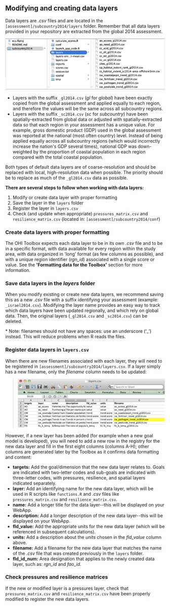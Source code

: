 ## Modifying and creating data layers

Data layers are *.csv* files and are located in the `[assessment]/subcountry2014/layers` folder. Remember that all data layers provided in your repository are extracted from the global 2014 assessment.

![](./fig/layers_directory.png)  

* Layers with the suffix `_gl2014.csv` (*gl* for *global*) have been exactly copied from the global assessment and applied equally to each region, and therefore the values will be the same across all subcountry regions.
* Layers with the suffix `_sc2014.csv` (*sc* for *subcountry*) have been spatially-extracted from global data or adjusted with spatially-extracted data so that each  region in your assessment has a unique value. For example, gross domestic product (GDP) used in the global assessment was reported at the national (most often country) level. Instead of being applied equally across all subcountry regions (which would incorrectly increase the nation's GDP several times), national GDP was down-weighted by the proportion of coastal population in each region compared with the total coastal population.

Both types of default data layers are of coarse-resolution and should be replaced with local, high-resolution data when possible. The priority should be to replace as much of the `_gl2014.csv` data as possible.

**There are several steps to follow when working with data layers:**

1. Modify or create data layer with proper formatting
2. Save the layer in the `layers` folder
3. Register the layer in `layers.csv`
4. Check (and update when appropriate) `pressures_matrix.csv` and `resilience_matrix.csv` (located in: `[assessment]/subcountry2014/conf`)

### Create data layers with proper formatting

The OHI Toolbox expects each data layer to be in its own *.csv* file and to be in a specific format, with data available for every region within the study area, with data organized in 'long' format (as few columns as possible), and with a unique region identifier (*rgn_id*) associated with a single score or value. See the **'Formatting data for the Toolbox'** section for more information.

### Save data layers in the *layers* folder

When you modify existing or create new data layers, we recommend saving this as a new *.csv* file with a suffix identifying your assessment (example: `_israel2014.csv`). Modifying the layer name provides an easy way to track which data layers have been updated regionally, and which rely on global data. Then, the original layers (`_gl2014.csv` and `_sc2014.csv`) can be deleted.  

\* Note: filenames should not have any spaces: use an underscore (‘_’) instead. This will reduce problems when R reads the files.

### Register data layers in `layers.csv`  

When there are new filenames associated with each layer, they will need to be registered in `[assessment]/subcountry2014/layers.csv`. If a layer simply has a new filename, only the *filename* column needs to be updated:

> ![](./fig/register_layers.png)  

However, if a new layer has been added (for example when a new goal model is developed), you will need to add a new row in the registry for the new data layer and fill in the first eight columns (columns A-H); other columns are generated later by the Toolbox as it confirms data formatting and content:

 + **targets:** Add the goal/dimension that the new data layer relates to. Goals are indicated with two-letter codes and sub-goals are indicated with three-letter codes, with pressures, resilience, and spatial layers indicated separately.
 + **layer:** Add an identifying name for the new data layer, which will be used in R scripts like `functions.R` and *.csv* files like `pressures_matrix.csv` and `resilience_matrix.csv`.
 + **name:** Add a longer title for the data layer--this will be displayed on your WebApp.
 + **description:** Add a longer description of the new data layer--this will be displayed on your WebApp.
 + **fld_value:** Add the appropriate units for the new data layer (which will be referenced in subsequent calculations).
 + **units:** Add a description about the *units* chosen in the *fld_value* column above.
 + **filename:** Add a filename for the new data layer that matches the name of the *.csv* file that was created previously in the `layers` folder.
 + **fld_id_num:** Area designation that applies to the newly created data layer, such as: *rgn_id* and *fao_id*.

### Check pressures and resilience matrices

If the new or modified layer is a pressures layer, check that `pressures_matrix.csv` and `resilience_matrix.csv` have been properly modified to register the new data layers.

